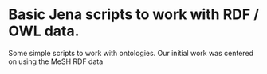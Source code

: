 # Basic Jena scripts to work with RDF / OWL data. 

Some simple scripts to work with ontologies. Our initial work was centered on using the MeSH RDF  data 
